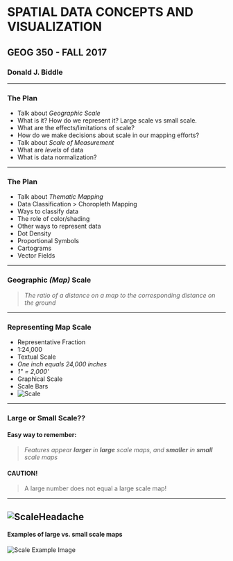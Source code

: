 # SPATIAL DATA CONCEPTS AND VISUALIZATION
## GEOG 350 - FALL 2017

### Donald J. Biddle
---
### The Plan
* Talk about *Geographic Scale*
 * What is it? How do we represent it? Large scale vs small scale.
 * What are the effects/limitations of scale?
 * How do we make decisions about scale in our mapping efforts?
* Talk about *Scale of Measurement*
 * What are *levels* of data
 * What is data normalization?
---
### The Plan
* Talk about *Thematic Mapping*
 * Data Classification > Choropleth Mapping
 * Ways to classify data
 * The role of color/shading
* Other ways to represent data
 * Dot Density
 * Proportional Symbols
 * Cartograms
 * Vector Fields
---
### Geographic *(Map)* Scale
 >*The ratio of a distance on a map to the corresponding distance on the ground* 
---
### Representing Map Scale
* Representative Fraction
 * 1:24,000
* Textual Scale
 * *One inch equals 24,000 inches*
 * *1" = 2,000'*
* Graphical Scale
 * Scale Bars
  * ![Scale](http://faculty.chemeketa.edu/afrank1/topo_maps/scale/scale.jpg)
---
### Large or Small Scale??
#### Easy way to remember:
>*Features appear **larger** in **large** scale maps, and **smaller** in **small** scale maps*
#### CAUTION!
>A large number does not equal a large scale map! 
---
![ScaleHeadache](http://blog.chartandmapshop.com.au/wp-content/uploads/2015/02/scale.png)
---
#### Examples of large vs. small scale maps
![Scale Example Image](http://blog.chartandmapshop.com.au/wp-content/uploads/2015/02/scales.png)
 
 
